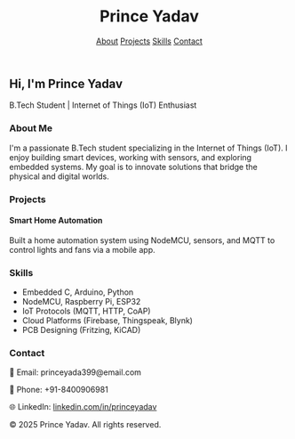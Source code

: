 <!DOCTYPE html>
<html lang="en">
<head>
  <meta charset="UTF-8" />
  <meta name="viewport" content="width=device-width, initial-scale=1.0" />
  <title>Prince Yadav | IoT Engineer</title>
  <script src="https://cdn.tailwindcss.com"></script>
</head>
<body class="bg-gray-100 text-gray-800 font-sans">
  <!-- Navbar -->
  <header class="bg-white shadow-md sticky top-0 z-50">
    <div class="max-w-6xl mx-auto px-6 py-4 flex justify-between items-center">
      <h1 class="text-2xl font-bold">Prince Yadav</h1>
      <nav class="space-x-4">
        <a href="#about" class="hover:text-blue-500">About</a>
        <a href="#projects" class="hover:text-blue-500">Projects</a>
        <a href="#skills" class="hover:text-blue-500">Skills</a>
        <a href="#contact" class="hover:text-blue-500">Contact</a>
      </nav>
    </div>
  </header>

  <!-- Hero Section -->
  <section class="bg-blue-100 py-20 text-center">
    <h2 class="text-4xl font-bold mb-4">Hi, I'm Prince Yadav</h2>
    <p class="text-xl">B.Tech Student | Internet of Things (IoT) Enthusiast</p>
  </section>

  <!-- About Section -->
  <section id="about" class="max-w-5xl mx-auto px-6 py-12">
    <h3 class="text-2xl font-bold mb-4">About Me</h3>
    <p class="text-gray-700 leading-relaxed">
      I'm a passionate B.Tech student specializing in the Internet of Things (IoT). I enjoy building smart devices, working with sensors, and exploring embedded systems. My goal is to innovate solutions that bridge the physical and digital worlds.
    </p>
  </section>

  <!-- Projects Section -->
  <section id="projects" class="bg-white py-12">
    <div class="max-w-5xl mx-auto px-6">
      <h3 class="text-2xl font-bold mb-8">Projects</h3>
      <div class="grid grid-cols-1 md:grid-cols-2 gap-8">
        <!-- Project 1 -->
        <div class="bg-gray-100 p-6 rounded-lg shadow-md">
          <h4 class="text-xl font-semibold mb-2">Smart Home Automation</h4>
          <p>Built a home automation system using NodeMCU, sensors, and MQTT to control lights and fans via a mobile app.</p>
        </div>

       
  

  <!-- Skills Section -->
  <section id="skills" class="max-w-5xl mx-auto px-6 py-12">
    <h3 class="text-2xl font-bold mb-4">Skills</h3>
    <ul class="list-disc list-inside text-gray-700">
      <li>Embedded C, Arduino, Python</li>
      <li>NodeMCU, Raspberry Pi, ESP32</li>
      <li>IoT Protocols (MQTT, HTTP, CoAP)</li>
      <li>Cloud Platforms (Firebase, Thingspeak, Blynk)</li>
      <li>PCB Designing (Fritzing, KiCAD)</li>
    </ul>
  </section>

  <!-- Contact Section -->
  <section id="contact" class="bg-blue-50 py-12">
    <div class="max-w-5xl mx-auto px-6">
      <h3 class="text-2xl font-bold mb-4">Contact</h3>
      <p class="mb-2">📧 Email: princeyada399@email.com</p>
      <p class="mb-2">📱 Phone: +91-8400906981</p>
      <p>🌐 LinkedIn: <a href="#" class="text-blue-600 hover:underline">linkedin.com/in/princeyadav</a></p>
    </div>
  </section>

  <!-- Footer -->
  <footer class="text-center py-6 bg-white mt-12 shadow-inner">
    <p>© 2025 Prince Yadav. All rights reserved.</p>
  </footer>
</body>
</html>
